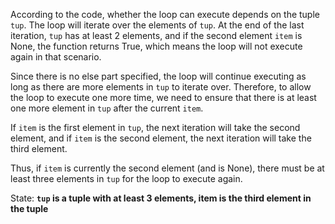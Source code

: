 According to the code, whether the loop can execute depends on the tuple `tup`. The loop will iterate over the elements of `tup`. At the end of the last iteration, `tup` has at least 2 elements, and if the second element `item` is None, the function returns True, which means the loop will not execute again in that scenario. 

Since there is no else part specified, the loop will continue executing as long as there are more elements in `tup` to iterate over. Therefore, to allow the loop to execute one more time, we need to ensure that there is at least one more element in `tup` after the current `item`.

If `item` is the first element in `tup`, the next iteration will take the second element, and if `item` is the second element, the next iteration will take the third element. 

Thus, if `item` is currently the second element (and is None), there must be at least three elements in `tup` for the loop to execute again.

State: **`tup` is a tuple with at least 3 elements, item is the third element in the tuple**